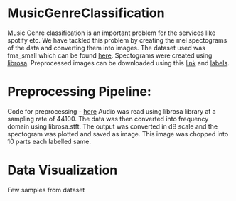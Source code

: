 # MusicGenreClassification

Music Genre classification is an important problem for the services like spotify etc. We have tackled this problem by creating the mel spectograms of the data and converting them into images. The dataset used was fma_small which can be found [here](https://github.com/mdeff/fma). Spectograms were created using [librosa](https://librosa.github.io/librosa/). Preprocessed images can be downloaded using this [link](https://drive.google.com/open?id=1SKW6aNswBzWhG-LylVopaHTgz60mBLnx) and [labels](https://drive.google.com/file/d/1tIxKbROqtlHqk1COuuc9VFd3Iq5zVcvP/view?usp=sharing).

# Preprocessing Pipeline:

Code for preprocessing - [here](https://github.com/sanchit2843/MusicGenreClassification/blob/master/Data/data_preprocessing.py)
Audio was read using librosa library at a sampling rate of 44100. The data was then converted into frequency domain using librosa.stft. The output was converted in dB scale and the spectogram was plotted and saved as image. This image was chopped into 10 parts each labelled same.

# Data Visualization
Few samples from dataset
